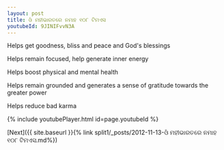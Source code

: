 ```yaml
---
layout: post
title: ଓଁ ମହୀଭାରତରେ ନମାହ ୧୦୮ ଟିମଏସ
youtubeId: 9JINIFvvN3A
---
```

 
 
Helps get goodness, bliss and peace and God's blessings
 
Helps remain focused, help generate inner energy 
 
Helps boost physical and mental health 
 
Helps remain grounded and generates a sense of gratitude towards the greater power 
 
Helps reduce bad karma
 
 
 
 


{% include youtubePlayer.html id=page.youtubeId %}
 
[Next]({{ site.baseurl }}{% link  split1/_posts/2012-11-13-ଓଁ ମହୀଭାରତରେ ନମାହ ୧୦୮ ଟିମଏସ.md%})
 
